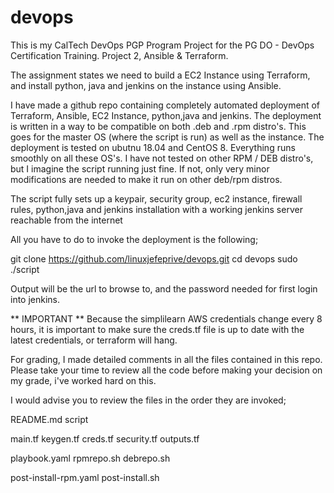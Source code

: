 # devops
This is my CalTech DevOps PGP Program Project for the PG DO - DevOps Certification Training. Project 2, Ansible & Terraform. 

The assignment states we need to build a EC2 Instance using Terraform, and install python, java and jenkins on the instance using Ansible. 

I have made a github repo containing completely automated deployment of Terraform, Ansible, EC2 Instance, python,java and jenkins. 
The deployment is written in a way to be compatible on both .deb and .rpm distro's. This goes for the master OS (where the script is run) as well as the instance. 
The deployment is tested on ubutnu 18.04 and CentOS 8. Everything runs smoothly on all these OS's. I have not tested on other RPM / DEB distro's, but I imagine the script running just fine. 
If not, only very minor modifications are needed to make it run on other deb/rpm distros.

The script fully sets up a keypair, security group, ec2 instance, firewall rules, python,java and jenkins installation with a working jenkins server reachable from the internet

All you have to do to invoke the deployment is the following;

git clone https://github.com/linuxjefeprive/devops.git
cd devops
sudo ./script 

Output will be the url to browse to, and the password needed for first login into jenkins.


** IMPORTANT ** 
Because the simplilearn AWS credentials change every 8 hours, it is important to make sure the creds.tf file is up to date with the latest credentials, or terraform will hang. 


For grading, I made detailed comments in all the files contained in this repo. Please take your time to review all the code before making your decision on my grade, i've worked hard on this. 

I would advise you to review the files in the order they are invoked; 

README.md
script

main.tf 
keygen.tf
creds.tf
security.tf
outputs.tf 

playbook.yaml 
rpmrepo.sh
debrepo.sh

post-install-rpm.yaml
post-install.sh 



